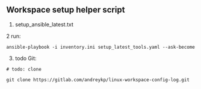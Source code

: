 ## Workspace setup helper script

1. setup_ansible_latest.txt

2 run:
```
ansible-playbook -i inventory.ini setup_latest_tools.yaml --ask-become

```

3. todo Git:
```
# todo: clone

git clone https://gitlab.com/andreykp/linux-workspace-config-log.git

```
